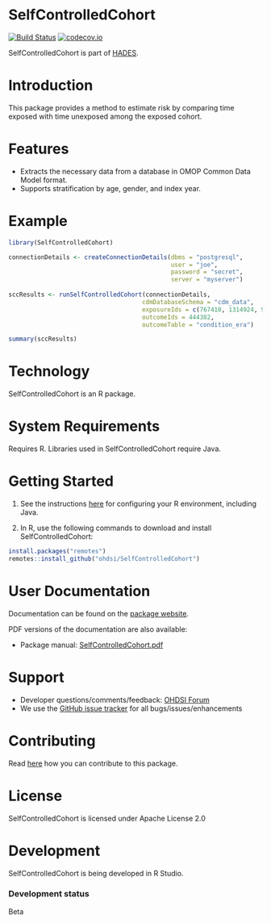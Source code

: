 SelfControlledCohort
====================

[![Build Status](https://github.com/OHDSI/SelfControlledCohort/workflows/R-CMD-check/badge.svg)](https://github.com/OHDSI/SelfControlledCohort/actions?query=workflow%3AR-CMD-check)
[![codecov.io](https://codecov.io/github/OHDSI/SelfControlledCohort/coverage.svg?branch=master)](https://codecov.io/github/OHDSI/SelfControlledCohort?branch=master)

SelfControlledCohort is part of [HADES](https://ohdsi.github.io/Hades).

Introduction
============
This package provides a method to estimate risk by comparing time exposed with time unexposed among the exposed cohort.

Features
========
- Extracts the necessary data from a database in OMOP Common Data Model format.
- Supports stratification by age, gender, and index year.

Example
========
```r
library(SelfControlledCohort)

connectionDetails <- createConnectionDetails(dbms = "postgresql",
                                             user = "joe",
                                             password = "secret",
                                             server = "myserver")
                                             
sccResults <- runSelfControlledCohort(connectionDetails,
                                     cdmDatabaseSchema = "cdm_data",
                                     exposureIds = c(767410, 1314924, 907879),
                                     outcomeIds = 444382,
                                     outcomeTable = "condition_era")

summary(sccResults)
```

Technology
============
SelfControlledCohort is an R package.

System Requirements
============
Requires R. Libraries used in SelfControlledCohort require Java.

Getting Started
===============

1. See the instructions [here](https://ohdsi.github.io/Hades/rSetup.html) for configuring your R environment, including Java.

2. In R, use the following commands to download and install SelfControlledCohort:

  ```r
  install.packages("remotes")
  remotes::install_github("ohdsi/SelfControlledCohort")
  ```

User Documentation
==================
Documentation can be found on the [package website](https://ohdsi.github.io/SelfControlledCohort).

PDF versions of the documentation are also available:
* Package manual: [SelfControlledCohort.pdf](https://raw.githubusercontent.com/OHDSI/SelfControlledCohort/master/extras/SelfControlledCohort.pdf)

Support
=======
* Developer questions/comments/feedback: <a href="http://forums.ohdsi.org/c/developers">OHDSI Forum</a>
* We use the <a href="https://github.com/OHDSI/SelfControlledCohort/issues">GitHub issue tracker</a> for all bugs/issues/enhancements

Contributing
============
Read [here](https://ohdsi.github.io/Hades/contribute.html) how you can contribute to this package.


License
=======
SelfControlledCohort is licensed under Apache License 2.0

Development
===========
SelfControlledCohort is being developed in R Studio.

### Development status

Beta
